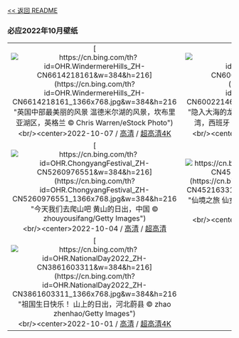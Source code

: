 [<< 返回 README](../../README.md)
### 必应2022年10月壁纸
||||
|:---:|:---:|:---:|
|[![https://cn.bing.com/th?id=OHR.WindermereHills_ZH-CN6614218161&w=384&h=216](https://cn.bing.com/th?id=OHR.WindermereHills_ZH-CN6614218161_1366x768.jpg&w=384&h=216 "英国中部最美丽的风景&#10;温德米尔湖的风景，坎布里亚湖区，英格兰&#10;© Chris Warren/eStock Photo")](https://cn.bing.com/search?q=%e6%b8%a9%e5%be%b7%e7%b1%b3%e5%b0%94%e6%b9%96&form=hpcapt&mkt=zh-cn&filters=HpDate:"20221006_1600")<br/><center>2022-10-07 / [高清](https://cn.bing.com/th?id=OHR.WindermereHills_ZH-CN6614218161_1920x1200.jpg&w=1920&h=1200) / [超高清4K](https://cn.bing.com/th?id=OHR.WindermereHills_ZH-CN6614218161_UHD.jpg&w=3840&h=2160)<center/>|[![https://cn.bing.com/th?id=OHR.BayofBiscay_ZH-CN6002214693&w=384&h=216](https://cn.bing.com/th?id=OHR.BayofBiscay_ZH-CN6002214693_1366x768.jpg&w=384&h=216 "隐入大海的龙尾&#10;巴斯克海岸世界地质公园的比斯开湾，西班牙&#10;© Olimpio Fantuz/eStock Photo")](https://cn.bing.com/search?q=%e5%b7%b4%e6%96%af%e5%85%8b%e6%b5%b7%e5%b2%b8%e4%b8%96%e7%95%8c%e5%9c%b0%e8%b4%a8%e5%85%ac%e5%9b%ad&form=hpcapt&mkt=zh-cn&filters=HpDate:"20221005_1600")<br/><center>2022-10-06 / [高清](https://cn.bing.com/th?id=OHR.BayofBiscay_ZH-CN6002214693_1920x1200.jpg&w=1920&h=1200) / [超高清4K](https://cn.bing.com/th?id=OHR.BayofBiscay_ZH-CN6002214693_UHD.jpg&w=3840&h=2160)<center/>|[![https://cn.bing.com/th?id=OHR.FlamingoTeacher_ZH-CN5688509752&w=384&h=216](https://cn.bing.com/th?id=OHR.FlamingoTeacher_ZH-CN5688509752_1366x768.jpg&w=384&h=216 "列队！&#10;加勒比海红鹳，里奥拉加托斯自然保护区，墨西哥&#10;© Claudio Contreras/Minden Pictures")](https://cn.bing.com/search?q=%e4%b8%96%e7%95%8c%e6%95%99%e5%b8%88%e6%97%a5&form=hpcapt&mkt=zh-cn&filters=HpDate:"20221004_1600")<br/><center>2022-10-05 / [高清](https://cn.bing.com/th?id=OHR.FlamingoTeacher_ZH-CN5688509752_1920x1200.jpg&w=1920&h=1200) / [超高清4K](https://cn.bing.com/th?id=OHR.FlamingoTeacher_ZH-CN5688509752_UHD.jpg&w=3840&h=2160)<center/>|
|[![https://cn.bing.com/th?id=OHR.ChongyangFestival_ZH-CN5260976551&w=384&h=216](https://cn.bing.com/th?id=OHR.ChongyangFestival_ZH-CN5260976551_1366x768.jpg&w=384&h=216 "今天我们去爬山吧&#10;黄山的日出，中国&#10;© zhouyousifang/Getty Images")](https://cn.bing.com/search?q=%e9%bb%84%e5%b1%b1&form=hpcapt&mkt=zh-cn&filters=HpDate:"20221003_1600")<br/><center>2022-10-04 / [高清](https://cn.bing.com/th?id=OHR.ChongyangFestival_ZH-CN5260976551_1920x1200.jpg&w=1920&h=1200) / [超高清](https://cn.bing.com/th?id=OHR.ChongyangFestival_ZH-CN5260976551_UHD.jpg)<center/>|[![https://cn.bing.com/th?id=OHR.FairyGlen_ZH-CN4521633106&w=384&h=216](https://cn.bing.com/th?id=OHR.FairyGlen_ZH-CN4521633106_1366x768.jpg&w=384&h=216 "仙境之旅&#10;仙女谷，苏格兰斯凯岛&#10;© e55evu/Getty Images")](https://cn.bing.com/search?q=%e8%8b%8f%e6%a0%bc%e5%85%b0%e6%96%af%e5%87%af%e5%b2%9b&form=hpcapt&mkt=zh-cn&filters=HpDate:"20221002_1600")<br/><center>2022-10-03 / [高清](https://cn.bing.com/th?id=OHR.FairyGlen_ZH-CN4521633106_1920x1200.jpg&w=1920&h=1200) / [超高清4K](https://cn.bing.com/th?id=OHR.FairyGlen_ZH-CN4521633106_UHD.jpg&w=3840&h=2160)<center/>|[![https://cn.bing.com/th?id=OHR.LacChesserys_ZH-CN4136691056&w=384&h=216](https://cn.bing.com/th?id=OHR.LacChesserys_ZH-CN4136691056_1366x768.jpg&w=384&h=216 "切斯瑞湖&#10;倒映在湖中的勃朗峰山脉，法国霞慕尼市&#10;© Stefan Huwiler/Alamy")](https://cn.bing.com/search?q=%e5%8b%83%e6%9c%97%e5%b3%b0&form=hpcapt&mkt=zh-cn&filters=HpDate:"20221001_1600")<br/><center>2022-10-02 / [高清](https://cn.bing.com/th?id=OHR.LacChesserys_ZH-CN4136691056_1920x1200.jpg&w=1920&h=1200) / [超高清4K](https://cn.bing.com/th?id=OHR.LacChesserys_ZH-CN4136691056_UHD.jpg&w=3840&h=2160)<center/>|
|[![https://cn.bing.com/th?id=OHR.NationalDay2022_ZH-CN3861603311&w=384&h=216](https://cn.bing.com/th?id=OHR.NationalDay2022_ZH-CN3861603311_1366x768.jpg&w=384&h=216 "祖国生日快乐！&#10;山上的日出，河北蔚县&#10;© zhao zhenhao/Getty Images")](https://cn.bing.com/search?q=%e5%9b%bd%e5%ba%86%e8%8a%82&form=hpcapt&mkt=zh-cn&filters=HpDate:"20220930_1600")<br/><center>2022-10-01 / [高清](https://cn.bing.com/th?id=OHR.NationalDay2022_ZH-CN3861603311_1920x1200.jpg&w=1920&h=1200) / [超高清4K](https://cn.bing.com/th?id=OHR.NationalDay2022_ZH-CN3861603311_UHD.jpg&w=3840&h=2160)<center/>